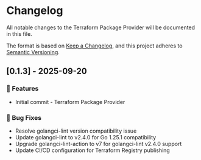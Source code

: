 # Changelog

All notable changes to the Terraform Package Provider will be documented in this file.

The format is based on [Keep a Changelog](https://keepachangelog.com/en/1.0.0/),
and this project adheres to [Semantic Versioning](https://semver.org/spec/v2.0.0.html).

## [0.1.3] - 2025-09-20

### 🚀 Features

- Initial commit - Terraform Package Provider

### 🐛 Bug Fixes

- Resolve golangci-lint version compatibility issue
- Update golangci-lint to v2.4.0 for Go 1.25.1 compatibility
- Upgrade golangci-lint-action to v7 for golangci-lint v2.4.0 support
- Update CI/CD configuration for Terraform Registry publishing

<!-- generated by git-cliff -->
